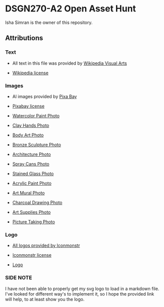# DSGN270-A2 Open Asset Hunt

Isha Simran is the owner of this repository.


## Attributions

### Text

- All text in this file was provided by [Wikipedia Visual Arts](https://en.wikipedia.org/wiki/Visual_arts)

- [Wikipedia license](https://en.wikipedia.org/wiki/Wikipedia:FAQ/Copyright#Licenses)

### Images

- Al images provided by [Pixa Bay](https://pixabay.com/)

- [Pixabay license](https://pixabay.com/service/license/)

- [Watercolor Paint Photo](https://pixabay.com/photos/animal-fox-nature-painting-art-3546613/)

- [Clay Hands Photo](https://pixabay.com/photos/clay-pottery-hands-potter-1139098/)

- [Body Art Photo](https://pixabay.com/photos/adult-tattoos-body-art-dark-girl-1867485)

- [Bronze Sculpture Photo](https://pixabay.com/photos/sculpture-bronze-bronze-statue-3410011/)

- [Architecture Photo](https://pixabay.com/photos/architecture-trevi-fountain-art-1834787/)

- [Spray Cans Photo](https://pixabay.com/photos/spray-cans-color-cans-of-paint-3349588/)

- [Stained Glass Photo](https://pixabay.com/photos/church-window-colorful-3599448/)

- [Acrylic Paint Photo](https://pixabay.com/photos/paints-colorful-painting-arts-1149122/)

- [Art Mural Photo](https://pixabay.com/photos/gallery-art-mural-baroque-3114279/)

- [Charcoal Drawing Photo](https://pixabay.com/photos/charcoal-drawing-charcoal-pencil-1558900/)

- [Art Supplies Photo](https://pixabay.com/photos/school-art-supplies-crayons-2612555/)

- [Picture Taking Photo](https://pixabay.com/photos/photography-taking-picture-display-801891/)

### Logo

- [All logos provided by Iconmonstr](https://iconmonstr.com/)

- [Iconmonstr license](https://iconmonstr.com/license/)

- [Logo](https://iconmonstr.com/paintbrush-8-svg/)

### SIDE NOTE

I have not been able to properly get my svg logo to load in a markdown file. I've looked for different way's to implement it, so I hope the provided link will help, to at least show you the logo. 
